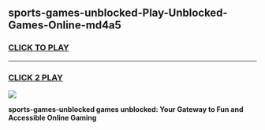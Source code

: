 
## sports-games-unblocked-Play-Unblocked-Games-Online-md4a5
<h3>
<a href="https://premium76.site?title=sports-games-unblocked&ref=25A">CLICK TO PLAY</a></h3>
<hr>

<h3>
<a href="https://premium76.site?title=sports-games-unblocked&ref=25A">CLICK 2 PLAY</a>
  
</h3>

<a href="https://premium76.site?title=sports-games-unblocked&ref=25A"><img src="https://clearcache.store/games.png"></a>


**sports-games-unblocked games unblocked: Your Gateway to Fun and Accessible Online Gaming**
